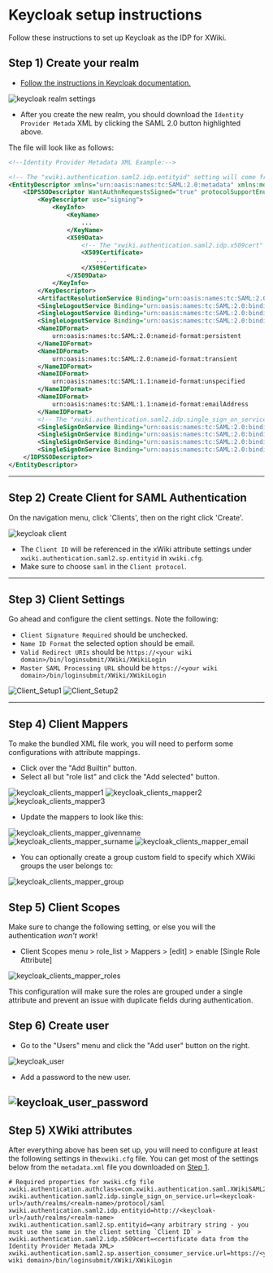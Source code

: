 # Keycloak setup instructions

Follow these instructions to set up Keycloak as the IDP for XWiki.

## Step 1) Create your realm
+ [Follow the instructions in Keycloak documentation.](https://www.keycloak.org/docs/latest/getting_started/#creating-a-realm-and-a-user)


![keycloak realm settings](images/keycloak_realm_settings.png)
+ After you create the new realm, you should download the `Identity Provider Metada` XML by clicking the SAML 2.0 button highlighted above.

The file will look like as follows:

```xml
<!--Identity Provider Metadata XML Example:-->

<!-- The "xwiki.authentication.saml2.idp.entityid" setting will come from the following attribute `entityID` in the tag bellow. -->
<EntityDescriptor xmlns="urn:oasis:names:tc:SAML:2.0:metadata" xmlns:md="urn:oasis:names:tc:SAML:2.0:metadata" xmlns:saml="urn:oasis:names:tc:SAML:2.0:assertion" xmlns:ds="http://www.w3.org/2000/09/xmldsig#" entityID="http://<keycloak-url>/auth/realms/<realm-name>">
	<IDPSSODescriptor WantAuthnRequestsSigned="true" protocolSupportEnumeration="urn:oasis:names:tc:SAML:2.0:protocol">
		<KeyDescriptor use="signing">
			<KeyInfo>
				<KeyName>
					...
				</KeyName>
				<X509Data>
                    <!-- The "xwiki.authentication.saml2.idp.x509cert" setting will come from the following tag -->
					<X509Certificate>
						...
					</X509Certificate>
				</X509Data>
			</KeyInfo>
		</KeyDescriptor>
		<ArtifactResolutionService Binding="urn:oasis:names:tc:SAML:2.0:bindings:SOAP" Location="<keycloak-url>/auth/realms/<realm-name>/protocol/saml/resolve" index="0" />
		<SingleLogoutService Binding="urn:oasis:names:tc:SAML:2.0:bindings:HTTP-POST" Location="<keycloak-url>/auth/realms/<realm-name>/protocol/saml" />
		<SingleLogoutService Binding="urn:oasis:names:tc:SAML:2.0:bindings:HTTP-Redirect" Location="<keycloak-url>/auth/realms/<realm-name>/protocol/saml" />
		<SingleLogoutService Binding="urn:oasis:names:tc:SAML:2.0:bindings:HTTP-Artifact" Location="<keycloak-url>/auth/realms/<realm-name>/protocol/saml" />
		<NameIDFormat>
			urn:oasis:names:tc:SAML:2.0:nameid-format:persistent
		</NameIDFormat>
		<NameIDFormat>
			urn:oasis:names:tc:SAML:2.0:nameid-format:transient
		</NameIDFormat>
		<NameIDFormat>
			urn:oasis:names:tc:SAML:1.1:nameid-format:unspecified
		</NameIDFormat>
		<NameIDFormat>
			urn:oasis:names:tc:SAML:1.1:nameid-format:emailAddress
		</NameIDFormat>
        <!-- The "xwiki.authentication.saml2.idp.single_sign_on_service.url" setting will come from the following tag -->
		<SingleSignOnService Binding="urn:oasis:names:tc:SAML:2.0:bindings:HTTP-POST" Location="<keycloak-url>/auth/realms/<realm-name>/protocol/saml" />
		<SingleSignOnService Binding="urn:oasis:names:tc:SAML:2.0:bindings:HTTP-Redirect" Location="<keycloak-url>/auth/realms/<realm-name>/protocol/saml" />
		<SingleSignOnService Binding="urn:oasis:names:tc:SAML:2.0:bindings:SOAP" Location="<keycloak-url>/auth/realms/<realm-name>/protocol/saml" />
		<SingleSignOnService Binding="urn:oasis:names:tc:SAML:2.0:bindings:HTTP-Artifact" Location="<keycloak-url>/auth/realms/<realm-name>/protocol/saml" />
	</IDPSSODescriptor>
</EntityDescriptor>
```

---
## Step 2) Create Client for SAML Authentication

On the navigation menu, click 'Clients', then on the right click 'Create'.

![keycloak client ](images/keycloak_clients.png)
+ The `Client ID` will be referenced in the xWiki attribute settings under `xwiki.authentication.saml2.sp.entityid` in `xwiki.cfg`. 
+ Make sure to choose `saml` in the `Client protocol`.
---
## Step 3) Client Settings

Go ahead and configure the client settings. Note the following:

+ `Client Signature Required` should be unchecked.
+ `Name ID Format` the selected option should be email.
+ `Valid Redirect URIs` should be `https://<your wiki domain>/bin/loginsubmit/XWiki/XWikiLogin`
+ `Master SAML Processing URL` should be `https://<your wiki domain>/bin/loginsubmit/XWiki/XWikiLogin`

![Client_Setup1](images/keycloak_clients_setup1.png)
![Client_Setup2](images/keycloak_clients_setup2.png)

---
## Step 4) Client Mappers

To make the bundled XML file work, you will need to perform some configurations with attribute mappings.

+ Click over the "Add Builtin" button.
+ Select all but "role list" and click the "Add selected" button.

![keycloak_clients_mapper1](images/keycloak_clients_mapper1.png)
![keycloak_clients_mapper2](images/keycloak_clients_mapper2.png)
![keycloak_clients_mapper3](images/keycloak_clients_mapper3.png)

+ Update the mappers to look like this:

![keycloak_clients_mapper_givenname](images/keycloak_clients_mapper_givenname.png)
![keycloak_clients_mapper_surname](images/keycloak_clients_mapper_surname.png)
![keycloak_clients_mapper_email](images/keycloak_clients_mapper_email.png)

+ You can optionally create a group custom field to specify which XWiki groups the user belongs to:

![keycloak_clients_mapper_group](images/keycloak_clients_mapper_group.png)

## Step 5) Client Scopes

Make sure to change the following setting, or else you will the authentication *won't work*!

+ Client Scopes menu > role_list > Mappers > [edit] > enable [Single Role Attribute]

![keycloak_clients_mapper_roles](images/keycloak_clients_mapper_roles.png)

This configuration will make sure the roles are grouped under a single attribute and prevent 
an issue with duplicate fields during authentication.

## Step 6) Create user
+ Go to the "Users" menu and click the "Add user" button on the right.

![keycloak_user](images/keycloak_user.png)

+ Add a password to the new user.

![keycloak_user_password](images/keycloak_user_password.png)
---
## Step 5) XWiki attributes

After everything above has been set up, you will need to configure at least the following
settings in the`xwiki.cfg` file. 
You can get most of the settings below from the `metadata.xml` file you downloaded on [Step 1](#step-1-create-your-realm).

```properties
# Required properties for xwiki.cfg file
xwiki.authentication.authclass=com.xwiki.authentication.saml.XWikiSAML20Authenticator
xwiki.authentication.saml2.idp.single_sign_on_service.url=<keycloak-url>/auth/realms/<realm-name>/protocol/saml
xwiki.authentication.saml2.idp.entityid=http://<keycloak-url>/auth/realms/<realm-name>
xwiki.authentication.saml2.sp.entityid=<any arbitrary string - you must use the same in the client setting `Client ID` >
xwiki.authentication.saml2.idp.x509cert=<certificate data from the Identity Provider Metada XML>
xwiki.authentication.saml2.sp.assertion_consumer_service.url=https://<your wiki domain>/bin/loginsubmit/XWiki/XWikiLogin
```
